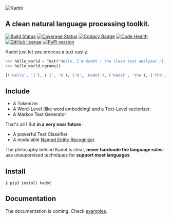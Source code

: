 ![Kadot](https://github.com/the-new-sky/Kadot/raw/master/logo.png)

## A clean natural language processing toolkit.

[![Build Status](https://travis-ci.org/the-new-sky/Kadot.svg?branch=master)](https://travis-ci.org/the-new-sky/Kadot) [![Coverage Status](https://coveralls.io/repos/github/the-new-sky/Kadot/badge.svg?branch=master)](https://coveralls.io/github/the-new-sky/Kadot?branch=master) [![Codacy Badge](https://api.codacy.com/project/badge/Grade/513eab88b0af4c93b1524d91090397a0)](https://www.codacy.com/app/lorisazerty/Kadot?utm_source=github.com&amp;utm_medium=referral&amp;utm_content=the-new-sky/Kadot&amp;utm_campaign=Badge_Grade) [![Code Health](https://landscape.io/github/the-new-sky/Kadot/master/landscape.svg?style=flat)](https://landscape.io/github/the-new-sky/Kadot/master) [![GitHub license](https://img.shields.io/badge/license-MIT-blue.svg)](https://raw.githubusercontent.com/the-new-sky/Kadot/master/LICENSE.md) [![PyPI version](https://badge.fury.io/py/Kadot.svg)](https://badge.fury.io/py/Kadot)


Kadot just let you process a text easily.

```python
>>> hello_world = Text("Hello, I'm Kadot : the clean text analyser.")
>>> hello_world.ngrams()

[('Hello', 'I'), ('I', 'm'), ('m', 'Kadot'), ('Kadot', 'the'), ('the', 'clean'), ('clean', 'text'), ('text', 'analyser')]
```

## Include

- A Tokenizer
- A Word-Level (like word embedding) and a Text-Level vectorizer.
- A Markov Text Generator 

That's all ! But **in a very near future** :

- A powerful Text Classifier
- A modulable [Named Entity Recognizer](https://en.wikipedia.org/wiki/Named-entity_recognition)

The philosophy behind Kadot is clear, **never hardcode the language rules**: use unsupervised techniques for **support most languages**.

## Install

```
$ pip3 install kadot
```

## Documentation
The documentation is coming. Check [examples](https://github.com/the-new-sky/Kadot/blob/master/examples).